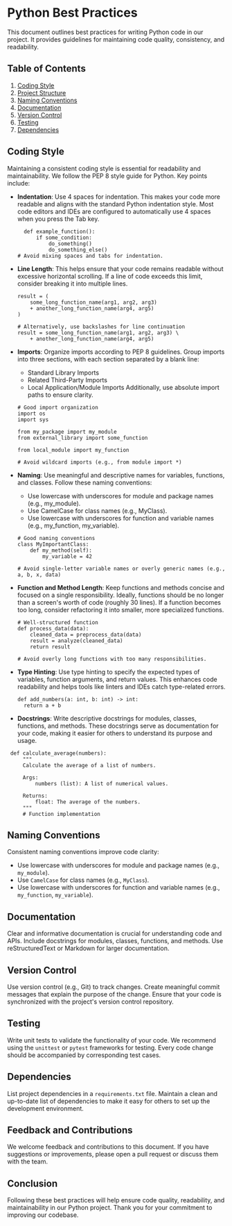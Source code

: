 # Python Best Practices

This document outlines best practices for writing Python code in our project. It provides guidelines for maintaining code quality, consistency, and readability.

## Table of Contents

1. [Coding Style](#coding-style)
2. [Project Structure](#project-structure)
3. [Naming Conventions](#naming-conventions)
4. [Documentation](#documentation)
5. [Version Control](#version-control)
6. [Testing](#testing)
7. [Dependencies](#dependencies)

## Coding Style

Maintaining a consistent coding style is essential for readability and maintainability. We follow the PEP 8 style guide for Python. Key points include:

- **Indentation**: Use 4 spaces for indentation. This makes your code more readable and aligns with the standard Python indentation style. Most code editors and IDEs are configured to automatically use 4 spaces when you press the Tab key.
  
  ```
    def example_function():
        if some_condition:
            do_something()
            do_something_else()
  # Avoid mixing spaces and tabs for indentation.
  ```

- **Line Length**: This helps ensure that your code remains readable without excessive horizontal scrolling. If a line of code exceeds this limit, consider breaking it into multiple lines.
  
  ```
  result = (
      some_long_function_name(arg1, arg2, arg3)
      + another_long_function_name(arg4, arg5)
  )
  
  # Alternatively, use backslashes for line continuation
  result = some_long_function_name(arg1, arg2, arg3) \
      + another_long_function_name(arg4, arg5)

  ```
- **Imports**: Organize imports according to PEP 8 guidelines. Group imports into three sections, with each section separated by a blank line:

    * Standard Library Imports
    * Related Third-Party Imports
    * Local Application/Module Imports
    Additionally, use absolute import paths to ensure clarity.

    ```
    # Good import organization
    import os
    import sys
    
    from my_package import my_module
    from external_library import some_function
    
    from local_module import my_function
    
    # Avoid wildcard imports (e.g., from module import *)

    ```
- **Naming**: Use meaningful and descriptive names for variables, functions, and classes. Follow these naming conventions:

  * Use lowercase with underscores for module and package names (e.g., my_module).
  * Use CamelCase for class names (e.g., MyClass).
  * Use lowercase with underscores for function and variable names (e.g., my_function, my_variable).
    
  ```
  # Good naming conventions
  class MyImportantClass:
      def my_method(self):
          my_variable = 42
  
  # Avoid single-letter variable names or overly generic names (e.g., a, b, x, data)

  ```

- **Function and Method Length**: Keep functions and methods concise and focused on a single responsibility. Ideally, functions should be no longer than a screen's worth of code (roughly 30 lines). If a function becomes too long, consider refactoring it into smaller, more specialized functions.
  
  ```
  # Well-structured function
  def process_data(data):
      cleaned_data = preprocess_data(data)
      result = analyze(cleaned_data)
      return result
  
  # Avoid overly long functions with too many responsibilities.

  ```

- **Type Hinting**: Use type hinting to specify the expected types of variables, function arguments, and return values. This enhances code readability and helps tools like linters and IDEs catch type-related errors.

  ```
  def add_numbers(a: int, b: int) -> int:
    return a + b
  ```

- **Docstrings**: Write descriptive docstrings for modules, classes, functions, and methods. These docstrings serve as documentation for your code, making it easier for others to understand its purpose and usage.

 ```
  def calculate_average(numbers):
      """
      Calculate the average of a list of numbers.
  
      Args:
          numbers (list): A list of numerical values.
  
      Returns:
          float: The average of the numbers.
      """
      # Function implementation
 ```









## Naming Conventions

Consistent naming conventions improve code clarity:

- Use lowercase with underscores for module and package names (e.g., `my_module`).
- Use `CamelCase` for class names (e.g., `MyClass`).
- Use lowercase with underscores for function and variable names (e.g., `my_function`, `my_variable`).

## Documentation

Clear and informative documentation is crucial for understanding code and APIs. Include docstrings for modules, classes, functions, and methods. Use reStructuredText or Markdown for larger documentation.

## Version Control

Use version control (e.g., Git) to track changes. Create meaningful commit messages that explain the purpose of the change. Ensure that your code is synchronized with the project's version control repository.

## Testing

Write unit tests to validate the functionality of your code. We recommend using the `unittest` or `pytest` frameworks for testing. Every code change should be accompanied by corresponding test cases.

## Dependencies

List project dependencies in a `requirements.txt` file. Maintain a clean and up-to-date list of dependencies to make it easy for others to set up the development environment.

## Feedback and Contributions

We welcome feedback and contributions to this document. If you have suggestions or improvements, please open a pull request or discuss them with the team.

## Conclusion

Following these best practices will help ensure code quality, readability, and maintainability in our Python project. Thank you for your commitment to improving our codebase.


